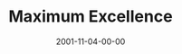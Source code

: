 ---
layout: message
category: message
series: "Maximum Impact"
title: "Maximum Excellence"
date: 2001-11-04-00-00
message_id: 308
audio: "http://s3.amazonaws.com/crossroads-media/messages/audio/MI_08_10-28-01_Maximum_Excellence.mp3"
audio-duration: "36:48"
explicit: false
---